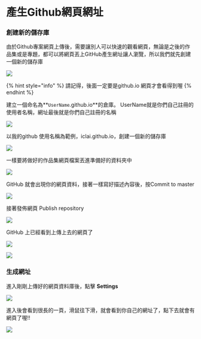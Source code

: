 # 產生Github網頁網址

### 創建新的儲存庫

由於Github專案網頁上傳後，需要讓別人可以快速的觀看網頁，無論是之後的作品集或是專題，都可以將網頁丟上GitHub產生網址讓人瀏覽，所以我們就先創建一個新的儲存庫

![](.gitbook/assets/image%20%2824%29.png)

{% hint style="info" %}
請記得，後面一定要是github.io 網頁才會看得到喔
{% endhint %}

建立一個命名為**`UserName`.github.io**的倉庫。 UserName就是你們自己註冊的使用者名稱，網址最後就是你們自己註冊的名稱

![](.gitbook/assets/image%20%2820%29.png)

以我的github 使用名稱為範例，iclai.github.io，創建一個新的儲存庫

![](.gitbook/assets/image%20%2836%29.png)

一樣要將做好的作品集網頁檔案丟進準備好的資料夾中

![](.gitbook/assets/image%20%2866%29.png)

GitHub 就會出現你的網頁資料，接著一樣寫好描述內容後，按Commit to master

![](.gitbook/assets/image%20%2861%29.png)

接著發佈網頁 Publish repository 

![](.gitbook/assets/image%20%2864%29.png)

GitHub 上已經看到上傳上去的網頁了

![](.gitbook/assets/image%20%2859%29.png)

![](.gitbook/assets/image%20%2812%29.png)

### 生成網址

進入剛剛上傳好的網頁資料庫後，點擊 **Settings**

![](.gitbook/assets/image%20%2810%29.png)

進入後會看到很長的一頁，滑鼠往下滑，就會看到你自己的網址了，點下去就會有網頁了喔!!

![](.gitbook/assets/image%20%287%29.png)

